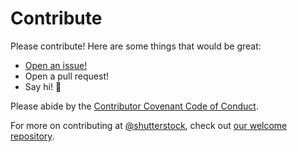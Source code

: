 # Contribute

Please contribute! Here are some things that would be great:
- [Open an issue!](https://github.com/shutterstock/juxtaposer/issues/new)
- Open a pull request!
- Say hi! :wave:

Please abide by the [Contributor Covenant Code of Conduct](CODE_OF_CONDUCT.md).

For more on contributing at [@shutterstock](https://github.com/shutterstock), check out [our welcome repository](https://github.com/shutterstock/welcome).
